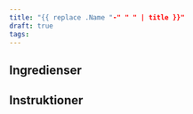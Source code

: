 ```yaml
---
title: "{{ replace .Name "-" " " | title }}"
draft: true
tags:
---
```


## Ingredienser

## Instruktioner
